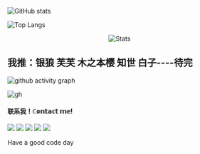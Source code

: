 ![GitHub stats](https://github-readme-stats.vercel.app/api?username=Night-GUA)  

![Top Langs](https://github-readme-stats.vercel.app/api/top-langs/?username=Night-GUA) 

<p align="center">
 <img src="https://github-widgetbox.vercel.app/api/profile?username=Night-GUA&data=followers,repositories,stars,commits&theme=nautilus" align="center" alt="Stats" />
</p>

## 我推：银狼 芙芙 木之本樱 知世 白子----待完  

![github activity graph](https://github-readme-activity-graph.vercel.app/graph?username=Night-GUA&theme=react-dark)

![gh](https://stats.justsong.cn/api/github/?username=Night-GUA&theme=light)

#### 联系我！ℂ𝕠𝕟𝕥𝕒𝕔𝕥 𝕞𝕖!

<a href="https://space.bilibili.com/1638639993" target="_blank"><img src="https://img.shields.io/badge/Bilibili%20-%231DA1F2.svg?&style=for-the-badge&logo=bilibili&logoColor=white&color=fb7299"/></a>
<a href="https://qm.qq.com/q/rrsOJ3Zd7M" target="_blank"><img src="https://img.shields.io/badge/QQ%20-%231DA1F2.svg?&style=for-the-badge&logo=Tencent+QQ&logoColor=white&color=1e6fff"/></a>
<a href="https://v.douyin.com/iReuqodH/" target="_blank"><img src="https://img.shields.io/badge/抖音Tiktok%20-%231DA1F2.svg?&style=for-the-badge&logo=tiktok&logoColor=white&color=696969"/></a>
<a href="https://www.ixigua.com/home/66342900090" target="_blank"><img src="https://img.shields.io/badge/西瓜视频ixigua%20-%231DA1F2.svg?&style=for-the-badge&logo=tiktok&logoColor=white&color=ff0000"/></a>
<a href="https://discord.gg/9Jy7gzPq" target="_blank"><img src="https://img.shields.io/badge/Discord%20-%231DA1F2.svg?&style=for-the-badge&logo=discord&logoColor=white&color=000000"/></a>

</p>

Have a good code day
